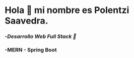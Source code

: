 # **Hola :wave: mi nombre es Polentzi Saavedra.<br>**
### -*Desarrollo Web Full Stack :owl:*<br>
### -MERN - Spring Boot<br>





